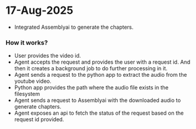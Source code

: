 # 17-Aug-2025
* Integrated Assemblyai to generate the chapters.

### How it works?
* User provides the video id.
* Agent accepts the request and provides the user with a request id. And then it creates a background job to do further processing in it.
* Agent sends a request to the python app to extract the audio from the youtube video.
* Python app provides the path where the audio file exists in the filesystem
* Agent sends a request to Assemblyai with the downloaded audio to generate chapters.
* Agent exposes an api to fetch the status of the request based on the request id provided.
